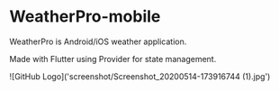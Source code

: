 # WeatherPro-mobile
WeatherPro is Android/iOS weather application.

Made with Flutter using Provider for state management.

![GitHub Logo]('screenshot/Screenshot_20200514-173916744 (1).jpg')
